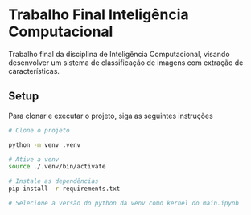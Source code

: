 # Trabalho Final Inteligência Computacional

 Trabalho final da disciplina de Inteligência Computacional, visando desenvolver um sistema de classificação de imagens com extração de características.

## Setup
Para clonar e executar o projeto, siga as seguintes instruções

```bash
# Clone o projeto

python -m venv .venv    

# Ative a venv
source ./.venv/bin/activate

# Instale as dependências
pip install -r requirements.txt

# Selecione a versão do python da venv como kernel do main.ipynb

```